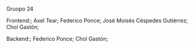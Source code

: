 Gruopo 24

Frontend:;
Axel Tear;
Federico Ponce;
José Moisés Céspedes Gutiérrez;
Chol Gastón;

Backend:;
Federico Ponce;
Chol Gastón;
